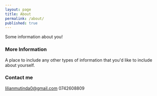 ```yaml
---
layout: page
title: About
permalink: /about/
published: true
---
```


Some information about you!

### More Information

A place to include any other types of information that you'd like to include about yourself.

### Contact me

[lilianmutinda0@gmail.com](mailto:lilianmutinda0@gmail.com)
0742608809